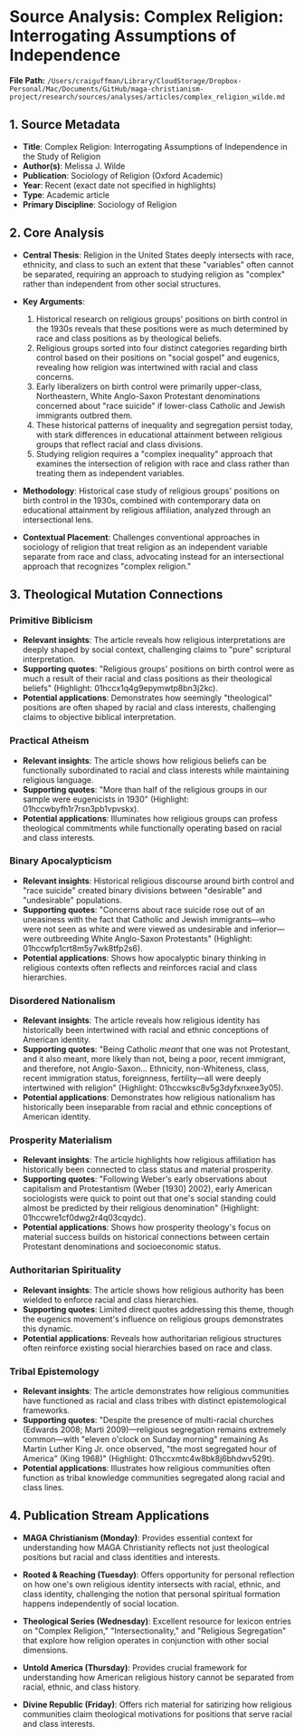 # Source Analysis: Complex Religion: Interrogating Assumptions of Independence
**File Path:** `/Users/craiguffman/Library/CloudStorage/Dropbox-Personal/Mac/Documents/GitHub/maga-christianism-project/research/sources/analyses/articles/complex_religion_wilde.md`

## 1. Source Metadata
- **Title**: Complex Religion: Interrogating Assumptions of Independence in the Study of Religion
- **Author(s)**: Melissa J. Wilde
- **Publication**: Sociology of Religion (Oxford Academic)
- **Year**: Recent (exact date not specified in highlights)
- **Type**: Academic article
- **Primary Discipline**: Sociology of Religion

## 2. Core Analysis
- **Central Thesis**: Religion in the United States deeply intersects with race, ethnicity, and class to such an extent that these "variables" often cannot be separated, requiring an approach to studying religion as "complex" rather than independent from other social structures.

- **Key Arguments**: 
  1. Historical research on religious groups' positions on birth control in the 1930s reveals that these positions were as much determined by race and class positions as by theological beliefs.
  2. Religious groups sorted into four distinct categories regarding birth control based on their positions on "social gospel" and eugenics, revealing how religion was intertwined with racial and class concerns.
  3. Early liberalizers on birth control were primarily upper-class, Northeastern, White Anglo-Saxon Protestant denominations concerned about "race suicide" if lower-class Catholic and Jewish immigrants outbred them.
  4. These historical patterns of inequality and segregation persist today, with stark differences in educational attainment between religious groups that reflect racial and class divisions.
  5. Studying religion requires a "complex inequality" approach that examines the intersection of religion with race and class rather than treating them as independent variables.

- **Methodology**: Historical case study of religious groups' positions on birth control in the 1930s, combined with contemporary data on educational attainment by religious affiliation, analyzed through an intersectional lens.

- **Contextual Placement**: Challenges conventional approaches in sociology of religion that treat religion as an independent variable separate from race and class, advocating instead for an intersectional approach that recognizes "complex religion."

## 3. Theological Mutation Connections

### Primitive Biblicism
- **Relevant insights**: The article reveals how religious interpretations are deeply shaped by social context, challenging claims to "pure" scriptural interpretation.
- **Supporting quotes**: "Religious groups' positions on birth control were as much a result of their racial and class positions as their theological beliefs" (Highlight: 01hccx1q4g9epymwtp8bn3j2kc).
- **Potential applications**: Demonstrates how seemingly "theological" positions are often shaped by racial and class interests, challenging claims to objective biblical interpretation.

### Practical Atheism
- **Relevant insights**: The article shows how religious beliefs can be functionally subordinated to racial and class interests while maintaining religious language.
- **Supporting quotes**: "More than half of the religious groups in our sample were eugenicists in 1930" (Highlight: 01hccwbyfh1r7rsn3pb1vpvskx).
- **Potential applications**: Illuminates how religious groups can profess theological commitments while functionally operating based on racial and class interests.

### Binary Apocalypticism
- **Relevant insights**: Historical religious discourse around birth control and "race suicide" created binary divisions between "desirable" and "undesirable" populations.
- **Supporting quotes**: "Concerns about race suicide rose out of an uneasiness with the fact that Catholic and Jewish immigrants—who were not seen as white and were viewed as undesirable and inferior—were outbreeding White Anglo-Saxon Protestants" (Highlight: 01hccwfp1crt8m5y7wk8tfp2s6).
- **Potential applications**: Shows how apocalyptic binary thinking in religious contexts often reflects and reinforces racial and class hierarchies.

### Disordered Nationalism
- **Relevant insights**: The article reveals how religious identity has historically been intertwined with racial and ethnic conceptions of American identity.
- **Supporting quotes**: "Being Catholic *meant* that one was not Protestant, and it also meant, more likely than not, being a poor, recent immigrant, and therefore, not Anglo-Saxon... Ethnicity, non-Whiteness, class, recent immigration status, foreignness, fertility—all were deeply intertwined with religion" (Highlight: 01hccwksc8v5g3dyfxnxee3y05).
- **Potential applications**: Demonstrates how religious nationalism has historically been inseparable from racial and ethnic conceptions of American identity.

### Prosperity Materialism
- **Relevant insights**: The article highlights how religious affiliation has historically been connected to class status and material prosperity.
- **Supporting quotes**: "Following Weber's early observations about capitalism and Protestantism (Weber [1930] 2002), early American sociologists were quick to point out that one's social standing could almost be predicted by their religious denomination" (Highlight: 01hccwre1cf0dwg2r4q03cqydc).
- **Potential applications**: Shows how prosperity theology's focus on material success builds on historical connections between certain Protestant denominations and socioeconomic status.

### Authoritarian Spirituality
- **Relevant insights**: The article shows how religious authority has been wielded to enforce racial and class hierarchies.
- **Supporting quotes**: Limited direct quotes addressing this theme, though the eugenics movement's influence on religious groups demonstrates this dynamic.
- **Potential applications**: Reveals how authoritarian religious structures often reinforce existing social hierarchies based on race and class.

### Tribal Epistemology
- **Relevant insights**: The article demonstrates how religious communities have functioned as racial and class tribes with distinct epistemological frameworks.
- **Supporting quotes**: "Despite the presence of multi-racial churches (Edwards 2008; Marti 2009)—religious segregation remains extremely common—with "eleven o'clock on Sunday morning" remaining As Martin Luther King Jr. once observed, "the most segregated hour of America" (King 1968)" (Highlight: 01hccxmtc4w8bk8j6bhdwv529t).
- **Potential applications**: Illustrates how religious communities often function as tribal knowledge communities segregated along racial and class lines.

## 4. Publication Stream Applications

- **MAGA Christianism (Monday)**: Provides essential context for understanding how MAGA Christianity reflects not just theological positions but racial and class identities and interests.

- **Rooted & Reaching (Tuesday)**: Offers opportunity for personal reflection on how one's own religious identity intersects with racial, ethnic, and class identity, challenging the notion that personal spiritual formation happens independently of social location.

- **Theological Series (Wednesday)**: Excellent resource for lexicon entries on "Complex Religion," "Intersectionality," and "Religious Segregation" that explore how religion operates in conjunction with other social dimensions.

- **Untold America (Thursday)**: Provides crucial framework for understanding how American religious history cannot be separated from racial, ethnic, and class history.

- **Divine Republic (Friday)**: Offers rich material for satirizing how religious communities claim theological motivations for positions that serve racial and class interests.